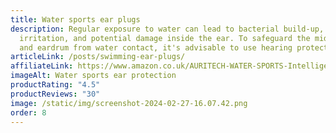 ```yaml
---
title: Water sports ear plugs
description: Regular exposure to water can lead to bacterial build-up,
  irritation, and potential damage inside the ear. To safeguard the middle ear
  and eardrum from water contact, it's advisable to use hearing protectors.
articleLink: /posts/swimming-ear-plugs/
affiliateLink: https://www.amazon.co.uk/AURITECH-WATER-SPORTS-Intelligent-Protection/dp/B00DEDN4JE
imageAlt: Water sports ear protection
productRating: "4.5"
productReviews: "30"
image: /static/img/screenshot-2024-02-27-16.07.42.png
order: 8
---
```

